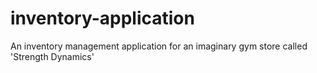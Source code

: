 # inventory-application
An inventory management application for an imaginary gym store called 'Strength Dynamics'

